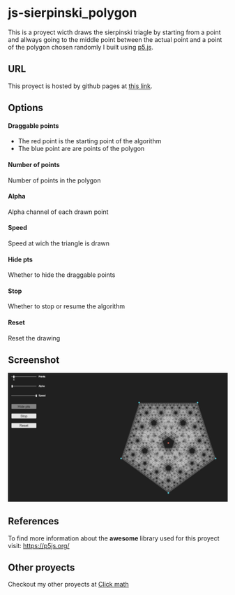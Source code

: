 # js-sierpinski_polygon
This is a proyect wicth draws the sierpinski triagle by starting from a point and allways going to the middle point between the actual point and a point of the polygon chosen randomly I built using <a href="https://p5js.org/">p5.js</a>.
## URL
This proyect is hosted by github pages at <a href="https://pabloqb2000.github.io/js-sierpinski_polygon/">this link</a>.
## Options
#### Draggable points
  - The red point is the starting point of the algorithm
  - The blue point are are points of the polygon
#### Number of points
Number of points in the polygon
#### Alpha
Alpha channel of each drawn point
#### Speed
Speed at wich the triangle is drawn
#### Hide pts
Whether to hide the draggable points
#### Stop
Whether to stop or resume the algorithm
#### Reset
Reset the drawing
## Screenshot
<img src="imgs/screenshot01.png"></img>
## References
To find more information about the <b>awesome</b> library used for this proyect visit:
<a href="https://p5js.org/"> https://p5js.org/ </a>

## Other proyects
Checkout my other proyects at <a href="https://pabloqb2000.github.io/Click_math/">Click math</a>